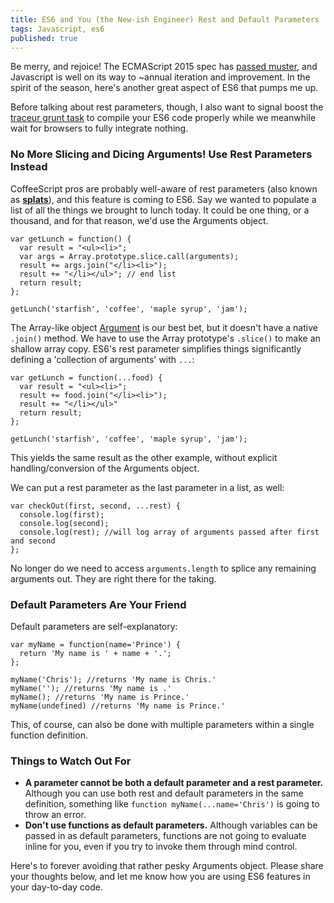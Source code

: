 ```yaml
---
title: ES6 and You (the New-ish Engineer) Rest and Default Parameters
tags: Javascript, es6
published: true
---
```


Be merry, and rejoice! The ECMAScript 2015 spec has [passed muster](http://www.infoq.com/news/2015/06/ecmascript-2015-es6), and Javascript is well on its way to ~annual iteration and improvement. In the spirit of the season, here's another great aspect of ES6 that pumps me up.

Before talking about rest parameters, though, I also want to signal boost the [traceur grunt task](https://github.com/aaronfrost/grunt-traceur) to compile your ES6 code properly while we meanwhile wait for browsers to fully integrate nothing.

### No More Slicing and Dicing Arguments! Use Rest Parameters Instead

CoffeeScript pros are probably well-aware of rest parameters (also known as [**splats**](http://coffeescript.org/#splats)), and this feature is coming to ES6. Say we wanted to populate a list of all the things we brought to lunch today. It could be one thing, or a thousand, and for that reason, we'd use the Arguments object.

```
var getLunch = function() {
  var result = "<ul><li>";
  var args = Array.prototype.slice.call(arguments);
  result += args.join("</li><li>");
  result += "</li></ul>"; // end list
  return result;
};

getLunch('starfish', 'coffee', 'maple syrup', 'jam');

```

The Array-like object [Argument](https://developer.mozilla.org/en-US/docs/Web/JavaScript/Reference/Functions/arguments?redirectlocale=en-US&redirectslug=JavaScript%2FReference%2FFunctions_and_function_scope%2Farguments) is our best bet, but it doesn't have a native `.join()` method. We have to use the Array prototype's `.slice()` to make an shallow array copy. ES6's rest parameter simplifies things significantly defining a 'collection of arguments' with `...`:

```
var getLunch = function(...food) {
  var result = "<ul><li>";
  result += food.join("</li><li>");
  result += "</li></ul>"
  return result;
};

getLunch('starfish', 'coffee', 'maple syrup', 'jam');
```

This yields the same result as the other example, without explicit handling/conversion of the Arguments object.

We can put a rest parameter as the last parameter in a list, as well:

```
var checkOut(first, second, ...rest) {
  console.log(first);
  console.log(second);
  console.log(rest); //will log array of arguments passed after first and second
};

```

No longer do we need to access `arguments.length` to splice any remaining arguments out. They are right there for the taking.

### Default Parameters Are Your Friend

Default parameters are self-explanatory:
```
var myName = function(name='Prince') {
  return 'My name is ' + name + '.';
};

myName('Chris'); //returns 'My name is Chris.'
myName(''); //returns 'My name is .'
myName(); //returns 'My name is Prince.'
myName(undefined) //returns 'My name is Prince.'
```

This, of course, can also be done with multiple parameters within a single function definition.

### Things to Watch Out For

* **A parameter cannot be both a default parameter and a rest parameter.** Although you can use both rest and default parameters in the same definition, something like `function myName(...name='Chris')` is going to throw an error.
* **Don't use functions as default parameters.** Although variables can be passed in as default parameters, functions are not going to evaluate inline for you, even if you try to invoke them through mind control.

Here's to forever avoiding that rather pesky Arguments object. Please share your thoughts below, and let me know how you are using ES6 features in your day-to-day code.

